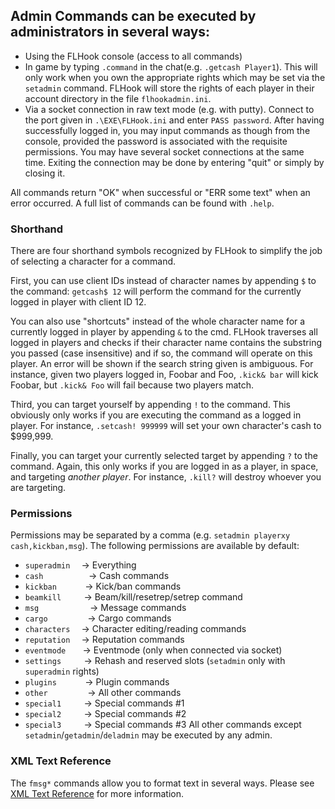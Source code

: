 ## Admin Commands can be executed by administrators in several ways:
* Using the FLHook console (access to all commands)
* In game by typing `.command` in the chat(e.g. `.getcash Player1`). This will only work when you own the appropriate rights which may be set via the `setadmin` command. FLHook will store the rights of each player in their account directory in the file `flhookadmin.ini`.
* Via a socket connection in raw text mode (e.g. with putty). Connect to the port given in `.\EXE\FLHook.ini` and enter `PASS password`. After having successfully logged in, you may input commands as though from the console, provided the password is associated with the requisite permissions. You may have several socket connections at the same time. Exiting the connection may be done by entering "quit" or simply by closing it.

All commands return "OK" when successful or "ERR some text" when an error occurred. A full list of commands can be found with `.help`.

### Shorthand

There are four shorthand symbols recognized by FLHook to simplify the job of selecting a character for a command.

First, you can use client IDs instead of character names by appending `$` to the command: `getcash$ 12` will perform the command for the currently logged in player with client ID 12.

You can also use "shortcuts" instead of the whole character name for a currently logged in player by appending `&` to the cmd. FLHook traverses all logged in players and checks if their character name contains the substring you passed (case insensitive) and if so, the command will operate on this player. An error will be shown if the search string given is ambiguous. For instance, given two players logged in, Foobar and Foo, `.kick& bar` will kick Foobar, but `.kick& Foo` will fail because two players match.

Third, you can target yourself by appending `!` to the command. This obviously only works if you are executing the command as a logged in player. For instance, `.setcash! 999999` will set your own character's cash to $999,999.

Finally, you can target your currently selected target by appending `?` to the command. Again, this only works if you are logged in as a player, in space, and targeting *another player*. For instance, `.kill?` will destroy whoever you are targeting.

### Permissions
Permissions may be separated by a comma (e.g. `setadmin playerxy cash,kickban,msg`). The following permissions are available by default:
* `superadmin`  → Everything
* `cash`        → Cash commands
* `kickban`     → Kick/ban commands
* `beamkill`    → Beam/kill/resetrep/setrep command
* `msg`         → Message commands
* `cargo`       → Cargo commands
* `characters`  → Character editing/reading commands
* `reputation`  → Reputation commands
* `eventmode`   → Eventmode (only when connected via socket)
* `settings`    → Rehash and reserved slots (`setadmin` only with `superadmin` rights)
* `plugins`     → Plugin commands
* `other`       → All other commands
* `special1`    → Special commands #1
* `special2`    → Special commands #2
* `special3`    → Special commands #3
All other commands except `setadmin`/`getadmin`/`deladmin` may be executed by any admin.

### XML Text Reference

The `fmsg*` commands allow you to format text in several ways. Please see [XML Text Reference](md_docs__general__usage_7___x_m_l__text__reference.html) for more information.
